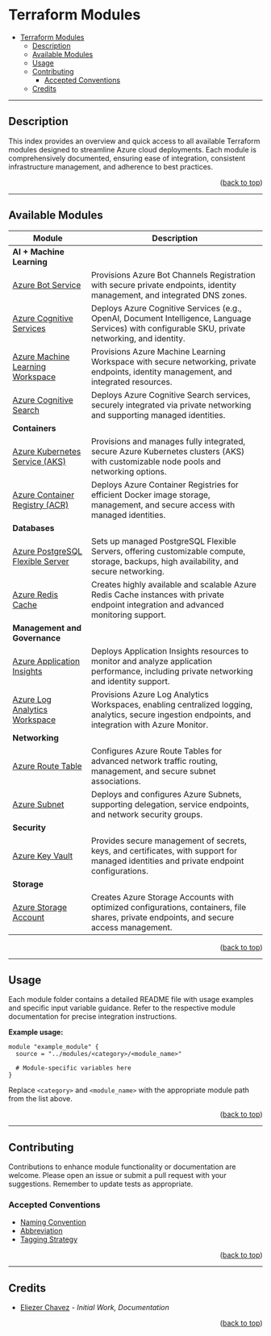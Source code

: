 <a name="readme-top"></a>

# Terraform Modules

- [Terraform Modules](#terraform-modules)
  - [Description](#description)
  - [Available Modules](#available-modules)
  - [Usage](#usage)
  - [Contributing](#contributing)
    - [Accepted Conventions](#accepted-conventions)
  - [Credits](#credits)

---

## Description

This index provides an overview and quick access to all available Terraform modules designed to streamline Azure cloud deployments. Each module is comprehensively documented, ensuring ease of integration, consistent infrastructure management, and adherence to best practices.

<p align="right">(<a href="#readme-top">back to top</a>)</p>

---

## Available Modules

| Module                                                                  | Description                                                                                                                                         |
|-------------------------------------------------------------------------|-----------------------------------------------------------------------------------------------------------------------------------------------------|
| **AI + Machine Learning**                                               |                                                                                                                                                     |
| [Azure Bot Service](ai_ml/bot/)                                         | Provisions Azure Bot Channels Registration with secure private endpoints, identity management, and integrated DNS zones.                            |
| [Azure Cognitive Services](ai_ml/cognitive/)                            | Deploys Azure Cognitive Services (e.g., OpenAI, Document Intelligence, Language Services) with configurable SKU, private networking, and identity.  |
| [Azure Machine Learning Workspace](ai_ml/mlw/)                          | Provisions Azure Machine Learning Workspace with secure networking, private endpoints, identity management, and integrated resources.               |
| [Azure Cognitive Search](ai_ml/search/)                                 | Deploys Azure Cognitive Search services, securely integrated via private networking and supporting managed identities.                              |
| **Containers**                                                          |                                                                                                                                                     |
| [Azure Kubernetes Service (AKS)](containers/aks/)                       | Provisions and manages fully integrated, secure Azure Kubernetes clusters (AKS) with customizable node pools and networking options.                |
| [Azure Container Registry (ACR)](containers/acr/)                       | Deploys Azure Container Registries for efficient Docker image storage, management, and secure access with managed identities.                       |
| **Databases**                                                           |                                                                                                                                                     |
| [Azure PostgreSQL Flexible Server](databases/postgres_flexible_server/) | Sets up managed PostgreSQL Flexible Servers, offering customizable compute, storage, backups, high availability, and secure networking.             |
| [Azure Redis Cache](databases/redis_cache/)                             | Creates highly available and scalable Azure Redis Cache instances with private endpoint integration and advanced monitoring support.                |
| **Management and Governance**                                           |                                                                                                                                                     |
| [Azure Application Insights](mgmt/appi/)                                | Deploys Application Insights resources to monitor and analyze application performance, including private networking and identity support.           |
| [Azure Log Analytics Workspace](networking/log/)                        | Provisions Azure Log Analytics Workspaces, enabling centralized logging, analytics, secure ingestion endpoints, and integration with Azure Monitor. |
| **Networking**                                                          |                                                                                                                                                     |
| [Azure Route Table](networking/route_table/)                            | Configures Azure Route Tables for advanced network traffic routing, management, and secure subnet associations.                                     |
| [Azure Subnet](networking/subnet/)                                      | Deploys and configures Azure Subnets, supporting delegation, service endpoints, and network security groups.                                        |
| **Security**                                                            |                                                                                                                                                     |
| [Azure Key Vault](security/key_vault/)                                  | Provides secure management of secrets, keys, and certificates, with support for managed identities and private endpoint configurations.             |
| **Storage**                                                             |                                                                                                                                                     |
| [Azure Storage Account](storage/storage_account/)                       | Creates Azure Storage Accounts with optimized configurations, containers, file shares, private endpoints, and secure access management.             |

<p align="right">(<a href="#readme-top">back to top</a>)</p>

---

## Usage

Each module folder contains a detailed README file with usage examples and specific input variable guidance. Refer to the respective module documentation for precise integration instructions.

**Example usage:**

```hcl
module "example_module" {
  source = "../modules/<category>/<module_name>"

  # Module-specific variables here
}
```

Replace `<category>` and `<module_name>` with the appropriate module path from the list above.

<p align="right">(<a href="#readme-top">back to top</a>)</p>

---

## Contributing

Contributions to enhance module functionality or documentation are welcome. Please open an issue or submit a pull request with your suggestions. Remember to update tests as appropriate.

### Accepted Conventions

- [Naming Convention](https://learn.microsoft.com/en-us/azure/cloud-adoption-framework/ready/azure-best-practices/resource-naming)
- [Abbreviation](https://learn.microsoft.com/en-us/azure/cloud-adoption-framework/ready/azure-best-practices/resource-abbreviations)
- [Tagging Strategy](https://learn.microsoft.com/en-us/azure/cloud-adoption-framework/ready/azure-best-practices/resource-tagging)

<p align="right">(<a href="#readme-top">back to top</a>)</p>

---

## Credits

- [Eliezer Chavez](https://github.com/eliezerchavez) - _Initial Work, Documentation_

<p align="right">(<a href="#readme-top">back to top</a>)</p>
